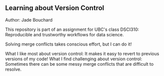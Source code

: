 ## Learning about Version Control

Author: Jade Bouchard

This repository is part of an assignment for UBC's class DSCI310: Reproducible and trustworthy workflows for data science.

Solving merge conflicts takes conscious effort, but I can do it!

What I like most about version control: It makes it easy to revert to previous versions of my code!
What I find challenging about version control: Sometimes there can be some messy merge conflicts that are difficult to resolve.
